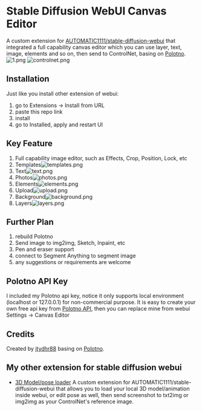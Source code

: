 # Stable Diffusion WebUI Canvas Editor
A custom extension for [AUTOMATIC1111/stable-diffusion-webui](https://github.com/AUTOMATIC1111/stable-diffusion-webui) that integrated a full capability canvas editor which you can use layer, text, image, elements and so on, then send to ControlNet, basing on [Polotno](https://polotno.com/).  
![1.png](doc/images/overall.png)
![controlnet.png](doc/images/controlnet.png)

## Installation
Just like you install other extension of webui:
1. go to Extensions -> Install from URL
2. paste this repo link
3. install
4. go to Installed, apply and restart UI

## Key Feature
1. Full capability image editor, such as Effects, Crop, Position, Lock, etc
2. Templates![templates.png](doc/images/templates.png)
3. Text![text.png](doc/images/text.png)
4. Photos![photos.png](doc/images/photos.png)
5. Elements![elements.png](doc/images/elements.png)
6. Upload![upload.png](doc/images/upload.png)
7. Background![background.png](doc/images/background.png)
8. Layers![layers.png](doc/images/layers.png)

## Further Plan
1. rebuild Polotno
2. Send image to img2img, Sketch, Inpaint, etc
3. Pen and eraser support
4. connect to Segment Anything to segment image
5. any suggestions or requirements are welcome

## Polotno API Key
I included my Polotno api key, notice it only supports local environment (localhost or 127.0.0.1) for non-commercial purpose.
It is easy to create your own free api key from [Polotno API](https://polotno.com/cabinet), then you can replace mine from webui Settings -> Canvas Editor

## Credits
Created by [jtydhr88](https://github.com/jtydhr88) basing on [Polotno](https://polotno.com/).

## My other extension for stable diffusion webui
- [3D Model/pose loader](https://github.com/jtydhr88/sd-3dmodel-loader) A custom extension for AUTOMATIC1111/stable-diffusion-webui that allows you to load your local 3D model/animation inside webui, or edit pose as well, then send screenshot to txt2img or img2img as your ControlNet's reference image.
